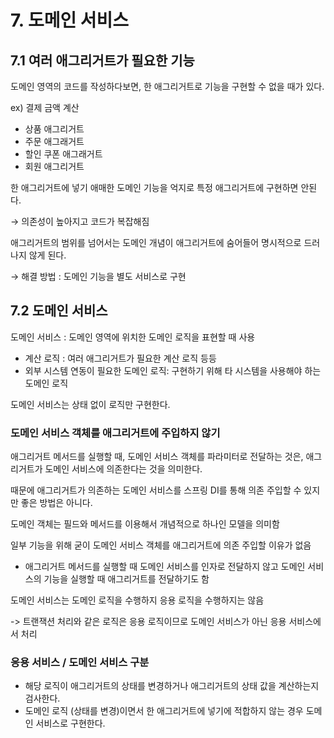 # 7. 도메인 서비스


## 7.1 여러 애그리거트가 필요한 기능

도메인 영역의 코드를 작성하다보면, 한 애그리거트로 기능을 구현할 수 없을 때가 있다.

ex) 결제 금액 계산

- 상품 애그리거트
- 주문 애그래거트
- 할인 쿠폰 애그래거트
- 회원 애그리거트


한 애그리거트에 넣기 애매한 도메인 기능을 억지로 특정 애그리거트에 구현하면 안된다.

→ 의존성이 높아지고 코드가 복잡해짐

애그리거트의 범위를 넘어서는 도메인 개념이 애그리거트에 숨어들어 명시적으로 드러나지 않게 된다.

→ 해결 방법 : 도메인 기능을 별도 서비스로 구현

## 7.2 도메인 서비스

도메인 서비스 :  도메인 영역에 위치한 도메인 로직을 표현할 때 사용

- 계산 로직 : 여러 애그리거트가 필요한 계산 로직 등등
- 외부 시스템 연동이 필요한 도메인 로직: 구현하기 위해 타 시스템을 사용해야 하는 도메인 로직

도메인 서비스는 상태 없이 로직만 구현한다.

### 도메인 서비스 객체를 애그리거트에 주입하지 않기

애그리거트 메서드를 실행할 때, 도메인 서비스 객체를 파라미터로 전달하는 것은, 애그리거트가 도메인 서비스에 의존한다는 것을 의미한다.

때문에 애그리거트가 의존하는 도메인 서비스를 스프링 DI를 통해 의존 주입할 수 있지만 좋은 방법은 아니다.

도메인 객체는 필드와 메서드를 이용해서 개념적으로 하나인 모델을 의미함

 일부 기능을 위해 굳이 도메인 서비스 객체를 애그리거트에 의존 주입할 이유가 없음

- 애그리거트 메서드를 실행할 때 도메인 서비스를 인자로 전달하지 않고 도메인 서비스의 기능을 실행할 때 애그리거트를 전달하기도 함

도메인 서비스는 도메인 로직을 수행하지 응용 로직을 수행하지는 않음 

-> 트랜잭션 처리와 같은 로직은 응용 로직이므로 도메인 서비스가 아닌 응용 서비스에서 처리

### 응용 서비스 / 도메인 서비스 구분

- 해당 로직이 애그리거트의 상태를 변경하거나 애그리거트의 상태 값을 계산하는지 검사한다.
- 도메인 로직 (상태를 변경)이면서 한 애그리거트에 넣기에 적합하지 않는 경우 도메인 서비스로 구현한다.